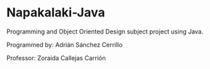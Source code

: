 # Napakalaki-Java

Programming and Object Oriented Design subject project using Java.

Programmed by: Adrián Sánchez Cerrillo

Professor: Zoraida Callejas Carrión
